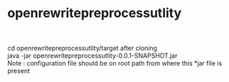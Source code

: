 # openrewritepreprocessutlity
<br/><br/>
cd openrewritepreprocessutlity/target after cloning <br/>
java -jar openrewritepreprocessutlity-0.0.1-SNAPSHOT.jar<br/>
Note : configuration file should be on root path from where this *jar file is present
